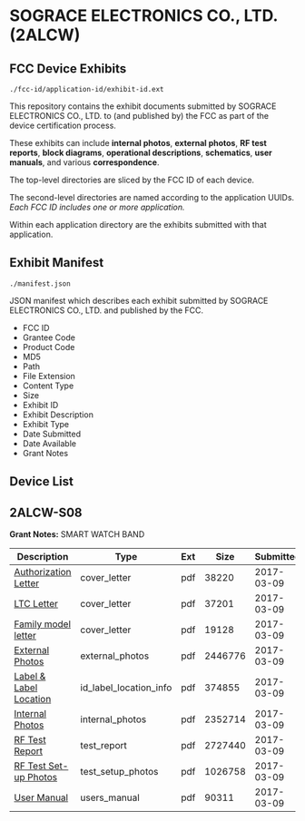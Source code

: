 # SOGRACE ELECTRONICS CO., LTD. (2ALCW)
## FCC Device Exhibits

```
./fcc-id/application-id/exhibit-id.ext
```

This repository contains the exhibit documents submitted by SOGRACE ELECTRONICS CO., LTD. to (and published by) the FCC as part of the device certification process.

These exhibits can include **internal photos**, **external photos**, **RF test reports**, **block diagrams**, **operational descriptions**, **schematics**, **user manuals**, and various **correspondence**.

The top-level directories are sliced by the FCC ID of each device.

The second-level directories are named according to the application UUIDs. *Each FCC ID includes one or more application.*

Within each application directory are the exhibits submitted with that application. 

## Exhibit Manifest

```
./manifest.json
```

JSON manifest which describes each exhibit submitted by SOGRACE ELECTRONICS CO., LTD. and published by the FCC.

- FCC ID
- Grantee Code
- Product Code
- MD5
- Path
- File Extension
- Content Type
- Size
- Exhibit ID
- Exhibit Description
- Exhibit Type
- Date Submitted
- Date Available
- Grant Notes

## Device List
## 2ALCW-S08
**Grant Notes:** SMART WATCH BAND

| Description | Type | Ext | Size | Submitted | Available |
| ----------- | ---- | --- | ---- | --------- | --------- |
| [Authorization Letter](2ALCW-S08/1a13d6ed294797cf121433478f58271f/3309569.pdf) | cover_letter | pdf | 38220 | 2017-03-09 | 2017-03-09 |
| [LTC Letter](2ALCW-S08/1a13d6ed294797cf121433478f58271f/3309572.pdf) | cover_letter | pdf | 37201 | 2017-03-09 | 2017-03-09 |
| [Family model letter](2ALCW-S08/1a13d6ed294797cf121433478f58271f/3309575.pdf) | cover_letter | pdf | 19128 | 2017-03-09 | 2017-03-09 |
| [External Photos](2ALCW-S08/1a13d6ed294797cf121433478f58271f/3309577.pdf) | external_photos | pdf | 2446776 | 2017-03-09 | 2017-03-09 |
| [Label & Label Location](2ALCW-S08/1a13d6ed294797cf121433478f58271f/3309589.pdf) | id_label_location_info | pdf | 374855 | 2017-03-09 | 2017-03-09 |
| [Internal Photos](2ALCW-S08/1a13d6ed294797cf121433478f58271f/3309591.pdf) | internal_photos | pdf | 2352714 | 2017-03-09 | 2017-03-09 |
| [RF Test Report](2ALCW-S08/1a13d6ed294797cf121433478f58271f/3309596.pdf) | test_report | pdf | 2727440 | 2017-03-09 | 2017-03-09 |
| [RF Test Set-up Photos](2ALCW-S08/1a13d6ed294797cf121433478f58271f/3309598.pdf) | test_setup_photos | pdf | 1026758 | 2017-03-09 | 2017-03-09 |
| [User Manual](2ALCW-S08/1a13d6ed294797cf121433478f58271f/3309599.pdf) | users_manual | pdf | 90311 | 2017-03-09 | 2017-03-09 |
